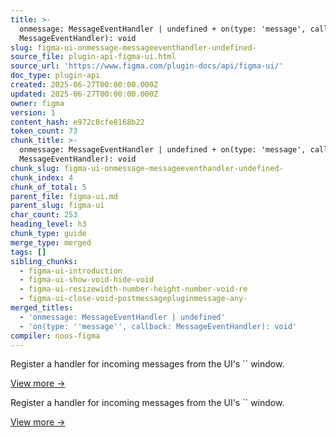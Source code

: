 ```yaml
---
title: >-
  onmessage: MessageEventHandler | undefined + on(type: 'message', callback:
  MessageEventHandler): void
slug: figma-ui-onmessage-messageeventhandler-undefined-
source_file: plugin-api-figma-ui.html
source_url: 'https://www.figma.com/plugin-docs/api/figma-ui/'
doc_type: plugin-api
created: 2025-06-27T00:00:00.000Z
updated: 2025-06-27T00:00:00.000Z
owner: figma
version: 1
content_hash: e972c8cfe8168b22
token_count: 73
chunk_title: >-
  onmessage: MessageEventHandler | undefined + on(type: 'message', callback:
  MessageEventHandler): void
chunk_slug: figma-ui-onmessage-messageeventhandler-undefined-
chunk_index: 4
chunk_of_total: 5
parent_file: figma-ui.md
parent_slug: figma-ui
char_count: 253
heading_level: h3
chunk_type: guide
merge_type: merged
tags: []
sibling_chunks:
  - figma-ui-introduction
  - figma-ui-show-void-hide-void
  - figma-ui-resizewidth-number-height-number-void-re
  - figma-ui-close-void-postmessagepluginmessage-any-
merged_titles:
  - 'onmessage: MessageEventHandler | undefined'
  - 'on(type: ''message'', callback: MessageEventHandler): void'
compiler: noos-figma
---
```


Register a handler for incoming messages from the UI's `` window.

[View more →](/plugin-docs/api/properties/figma-ui-onmessage/)

Register a handler for incoming messages from the UI's `` window.

[View more →](/plugin-docs/api/properties/figma-ui-on/)
